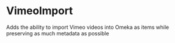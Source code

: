 # VimeoImport
Adds the ability to import Vimeo videos into Omeka as items while preserving as much metadata as possible
